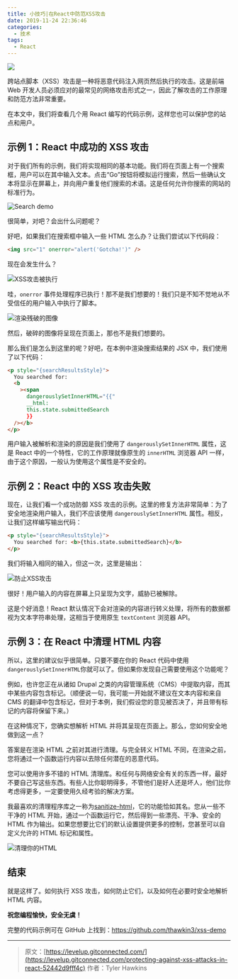 ```yaml
---
title: 小技巧|在React中防范XSS攻击
date: 2019-11-24 22:36:46
categories:
  - 技术
tags:
  - React
---
```


![](http://weixin-storage.oss-cn-shanghai.aliyuncs.com/202011/XSS-Attacks-in-React/banner.jpeg)

跨站点脚本（XSS）攻击是一种将恶意代码注入网页然后执行的攻击。这是前端 Web 开发人员必须应对的最常见的网络攻击形式之一，因此了解攻击的工作原理和防范方法非常重要。

在本文中，我们将查看几个用 React 编写的代码示例，这样您也可以保护您的站点和用户。

<!-- more -->

## 示例 1：React 中成功的 XSS 攻击

对于我们所有的示例，我们将实现相同的基本功能。我们将在页面上有一个搜索框，用户可以在其中输入文本。点击“Go”按钮将模拟运行搜索，然后一些确认文本将显示在屏幕上，并向用户重复他们搜索的术语。这是任何允许你搜索的网站的标准行为。

![Search demo](http://weixin-storage.oss-cn-shanghai.aliyuncs.com/202011/XSS-Attacks-in-React/1.png)

很简单，对吧？会出什么问题呢？

好吧，如果我们在搜索框中输入一些 HTML 怎么办？让我们尝试以下代码段：

```html
<img src="1" onerror="alert('Gotcha!')" />
```

现在会发生什么？

![XSS攻击被执行](http://weixin-storage.oss-cn-shanghai.aliyuncs.com/202011/XSS-Attacks-in-React/2.png)

哇，`onerror` 事件处理程序已执行！那不是我们想要的！我们只是不知不觉地从不受信任的用户输入中执行了脚本。

![渲染残破的图像](http://weixin-storage.oss-cn-shanghai.aliyuncs.com/202011/XSS-Attacks-in-React/3.png)

然后，破碎的图像将呈现在页面上，那也不是我们想要的。

那么我们是怎么到这里的呢？好吧，在本例中渲染搜索结果的 JSX 中，我们使用了以下代码：

```html
<p style="{searchResultsStyle}">
  You searched for:
  <b
    ><span
      dangerouslySetInnerHTML="{{"
      __html:
      this.state.submittedSearch
      }}
  /></b>
</p>
```

用户输入被解析和渲染的原因是我们使用了 `dangerouslySetInnerHTML` 属性，这是 React 中的一个特性，它的工作原理就像原生的 `innerHTML` 浏览器 API 一样，由于这个原因，一般认为使用这个属性是不安全的。

## 示例 2：React 中的 XSS 攻击失败

现在，让我们看一个成功防御 XSS 攻击的示例。这里的修复方法非常简单：为了安全地渲染用户输入，我们不应该使用 `dangerouslySetInnerHTML` 属性。相反，让我们这样编写输出代码：

```html
<p style="{searchResultsStyle}">
  You searched for: <b>{this.state.submittedSearch}</b>
</p>
```

我们将输入相同的输入，但这一次，这里是输出：

![防止XSS攻击](http://weixin-storage.oss-cn-shanghai.aliyuncs.com/202011/XSS-Attacks-in-React/4.png)

很好！用户输入的内容在屏幕上只呈现为文字，威胁已被解除。

这是个好消息！React 默认情况下会对渲染的内容进行转义处理，将所有的数据都视为文本字符串处理，这相当于使用原生 `textContent` 浏览器 API。

## 示例 3：在 React 中清理 HTML 内容

所以，这里的建议似乎很简单。只要不要在你的 React 代码中使用`dangerouslySetInnerHTML`你就可以了。但如果你发现自己需要使用这个功能呢？

例如，也许您正在从诸如 Drupal 之类的内容管理系统（CMS）中提取内容，而其中某些内容包含标记。（顺便说一句，我可能一开始就不建议在文本内容和来自 CMS 的翻译中包含标记，但对于本例，我们假设您的意见被否决了，并且带有标记的内容将保留下来。）

在这种情况下，您确实想解析 HTML 并将其呈现在页面上。那么，您如何安全地做到这一点？

答案是在渲染 HTML 之前对其进行清理。与完全转义 HTML 不同，在渲染之前，您将通过一个函数运行内容以去除任何潜在的恶意代码。

您可以使用许多不错的 HTML 清理库。和任何与网络安全有关的东西一样，最好不要自己写这些东西。有些人比你聪明得多，不管他们是好人还是坏人，他们比你考虑得更多，一定要使用久经考验的解决方案。

我最喜欢的清理程序库之一称为[sanitize-html](https://www.npmjs.com/package/sanitize-html)，它的功能恰如其名。您从一些不干净的 HTML 开始，通过一个函数运行它，然后得到一些漂亮、干净、安全的 HTML 作为输出。如果您想要比它们的默认设置提供更多的控制，您甚至可以自定义允许的 HTML 标记和属性。

![清理你的HTML](http://weixin-storage.oss-cn-shanghai.aliyuncs.com/202011/XSS-Attacks-in-React/5.png)

## 结束

就是这样了。如何执行 XSS 攻击，如何防止它们，以及如何在必要时安全地解析 HTML 内容。

**祝您编程愉快，安全无虞！**

完整的代码示例可在 GitHub 上找到：https://github.com/thawkin3/xss-demo

---

> 原文：[https://levelup.gitconnected.com/](https://levelup.gitconnected.com/protecting-against-xss-attacks-in-react-52442d9fff4c)
> 作者：Tyler Hawkins
